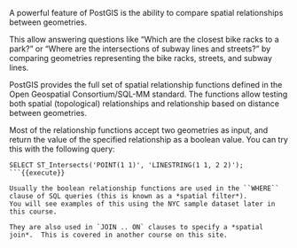 A powerful feature of PostGIS is the ability to compare spatial relationships between geometries.

This allow answering questions like “Which are the closest bike racks to a park?”
or “Where are the intersections of subway lines and streets?”
by comparing geometries representing the bike racks, streets, and subway lines.

PostGIS provides the full set of spatial relationship functions defined in the Open Geospatial Consortium/SQL-MM standard.
The functions allow testing both spatial (topological) relationships and relationship based on distance between geometries.

Most of the relationship functions accept two geometries as input, and return the value of the specified relationship as
a boolean value.  You can try this with the following query:

```
SELECT ST_Intersects('POINT(1 1)', 'LINESTRING(1 1, 2 2)');
```{{execute}}

Usually the boolean relationship functions are used in the ``WHERE`` clause of SQL queries (this is known as a *spatial filter*).
You will see examples of this using the NYC sample dataset later in this course.

They are also used in `JOIN .. ON` clauses to specify a *spatial join*.  This is covered in another course on this site.
